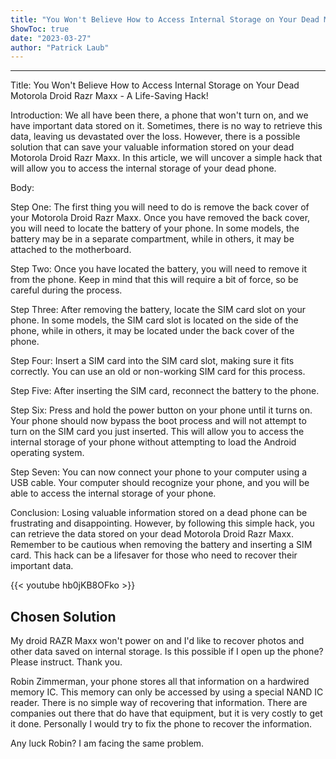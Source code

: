 ```yaml
---
title: "You Won't Believe How to Access Internal Storage on Your Dead Motorola Droid Razr Maxx - A Life-Saving Hack!"
ShowToc: true 
date: "2023-03-27"
author: "Patrick Laub"
---
```

*****
Title: You Won't Believe How to Access Internal Storage on Your Dead Motorola Droid Razr Maxx - A Life-Saving Hack!

Introduction: We all have been there, a phone that won't turn on, and we have important data stored on it. Sometimes, there is no way to retrieve this data, leaving us devastated over the loss. However, there is a possible solution that can save your valuable information stored on your dead Motorola Droid Razr Maxx. In this article, we will uncover a simple hack that will allow you to access the internal storage of your dead phone.

Body:

Step One: The first thing you will need to do is remove the back cover of your Motorola Droid Razr Maxx. Once you have removed the back cover, you will need to locate the battery of your phone. In some models, the battery may be in a separate compartment, while in others, it may be attached to the motherboard.

Step Two: Once you have located the battery, you will need to remove it from the phone. Keep in mind that this will require a bit of force, so be careful during the process.

Step Three: After removing the battery, locate the SIM card slot on your phone. In some models, the SIM card slot is located on the side of the phone, while in others, it may be located under the back cover of the phone.

Step Four: Insert a SIM card into the SIM card slot, making sure it fits correctly. You can use an old or non-working SIM card for this process.

Step Five: After inserting the SIM card, reconnect the battery to the phone.

Step Six: Press and hold the power button on your phone until it turns on. Your phone should now bypass the boot process and will not attempt to turn on the SIM card you just inserted. This will allow you to access the internal storage of your phone without attempting to load the Android operating system.

Step Seven: You can now connect your phone to your computer using a USB cable. Your computer should recognize your phone, and you will be able to access the internal storage of your phone.

Conclusion: Losing valuable information stored on a dead phone can be frustrating and disappointing. However, by following this simple hack, you can retrieve the data stored on your dead Motorola Droid Razr Maxx. Remember to be cautious when removing the battery and inserting a SIM card. This hack can be a lifesaver for those who need to recover their important data.

{{< youtube hb0jKB8OFko >}} 



## Chosen Solution
 My droid RAZR Maxx won't power on and I'd like to recover photos and other data saved on internal storage. Is this possible if I open up the phone? Please instruct.
Thank you.

 Robin Zimmerman, your phone stores all that information on a hardwired memory IC. This memory can only be accessed by using a special NAND IC reader. There is no simple way of recovering that information. There are companies out there that do have that equipment, but it is very costly to get it done. Personally I would try to fix the phone to recover the information.

 Any luck Robin? I am facing the same problem.




